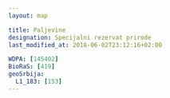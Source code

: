 ```yaml
---
layout: map

title: Paljevine
designation: Specijalni rezervat prirode
last_modified_at: 2018-06-02T23:12:16+02:00

WDPA: [145402]
BioRaS: [419]
geoSrbija:
  L1_183: [153]
---
```

